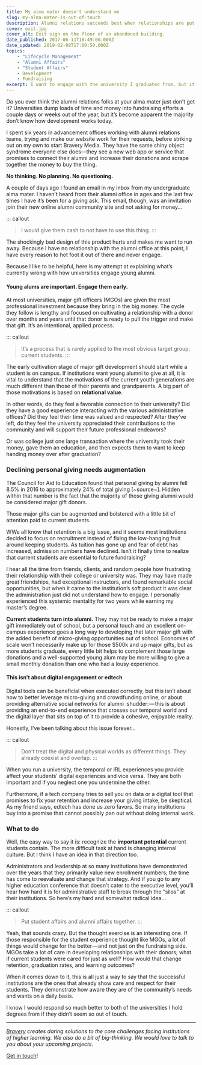 ```yaml
---
title: My alma mater doesn't understand me
slug: my-alma-mater-is-out-of-touch
description: Alumni relations succeeds best when relationships are put before money asks.
cover: exit.jpg
cover_alt: Exit sign on the floor of an abandoned building.
date_published: 2017-06-11T18:49:00.000Z
date_updated: 2019-02-08T17:00:50.000Z
topics:
    - "Lifecycle Management"
    - "Alumni Affairs"
    - "Student Affairs"
    - Development
    - Fundraising
excerpt: I want to engage with the university I graduated from, but it seems all they want is my money with no relationship. There's got to be a better way.
---
```


Do you ever think the alumni relations folks at your alma mater just don’t get it? Universities dump loads of time and money into fundraising efforts a couple days or weeks out of the year, but it’s become apparent the majority don’t know how development works today.

I spent six years in advancement offices working with alumni relations teams, trying and make our website work for their requests, before striking out on my own to start Bravery Media. They have the same shiny object syndrome everyone else does—they see a new web app or service that promises to connect their alumni and increase their donations and scrape together the money to buy the thing.

**No thinking. No planning. No questioning.**

A couple of days ago I found an email in my inbox from my undergraduate alma mater. I haven’t heard from their alumni office in ages and the last few times I have it’s been for a giving ask. This email, though, was an invitation join their new online alumni community site and not asking for money…

::: callout
> I would give them cash to not have to use this thing.
:::

The shockingly bad design of this product hurts and makes me want to run away. Because I have no relationship with the alumni office at this point, I have every reason to hot foot it out of there and never engage.

Because I like to be helpful, here is my attempt at explaining what’s currently wrong with how universities engage young alumni.

#### Young alums are important. Engage them early.

At most universities, major gift officers (MGOs) are given the most professional investment because they bring in the big money. The cycle they follow is lengthy and focused on cultivating a relationship with a donor over months and years until that donor is ready to pull the trigger and make that gift. It’s an intentional, applied process.

::: callout
> It’s a process that is rarely applied to the most obvious target group: current students.
:::

The early cultivation stage of major gift development should start while a student is on campus. If institutions want young alumni to give at all, it is vital to understand that the motivations of the current youth generations are much different than those of their parents and grandparents. A big part of those motivations is based on **relational value**.

In other words, do they feel a favorable connection to their university? Did they have a good experience interacting with the various administrative offices? Did they feel their time was valued and respected? After they’ve left, do they feel the university appreciated their contributions to the community and will support their future professional endeavors?

Or was college just one large transaction where the university took their money, gave them an education, and then expects them to want to keep handing money over after graduation?

### Declining personal giving needs augmentation

The Council for Aid to Education found that personal giving by alumni fell 8.5% in 2016 to approximately 24% of total giving [~source~]. Hidden within that number is the fact that the majority of those giving alumni would be considered major gift donors.

Those major gifts can be augmented and bolstered with a little bit of attention paid to current students.

WWe all know that retention is a big issue, and it seems most institutions decided to focus on recruitment instead of fixing the low-hanging fruit around keeping students. As tuition has gone up and fear of debt has increased, admission numbers have declined. Isn’t it finally time to realize that current students are essential to future fundraising?

I hear all the time from friends, clients, and random people how frustrating their relationship with their college or university was. They may have made great friendships, had exceptional instructors, and found remarkable social opportunities, but when it came to the institution’s soft product it was clear the administration just did not understand how to engage. I personally experienced this systemic mentality for two years while earning my master’s degree.

**Current students turn into alumni.** They may not be ready to make a major gift immediately out of school, but a personal touch and an excellent on-campus experience goes a long way to developing that later major gift with the added benefit of micro-giving opportunities out of school. Economies of scale won’t necessarily make up for those $500k and up major gifts, but as more students graduate, every little bit helps to complement those large donations and a well-supported young alum may be more willing to give a small monthly donation than one who had a lousy experience.

#### This isn’t about digital engagement or edtech

Digital tools can be beneficial when executed correctly, but this isn’t about how to better leverage micro-giving and crowdfunding online, or about providing alternative social networks for alumni :shudder: — this is about providing an end-to-end experience that crosses our temporal world and the digital layer that sits on top of it to provide a cohesive, enjoyable reality.

Honestly, I’ve been talking about this issue forever…

::: callout
> Don’t treat the digital and physical worlds as different things. They already coexist and overlap.
:::

When you run a university, the temporal or IRL experiences you provide affect your students’ digital experiences and vice versa. They are both important and if you neglect one you undermine the other.

Furthermore, if a tech company tries to sell you on data or a digital tool that promises to fix your retention and increase your giving intake, be skeptical. As my friend says, edtech has done us zero favors. So many institutions buy into a promise that cannot possibly pan out without doing internal work.

### What to do

Well, the easy way to say it is: recognize the **important potential** current students contain. The more difficult task at hand is changing internal culture. But I think I have an idea in that direction too.

Administrators and leadership at so many institutions have demonstrated over the years that they primarily value new enrollment numbers; the time has come to reevaluate and change that strategy. And if you go to any higher education conference that doesn't cater to the executive level, you’ll hear how hard it is for administrative staff to break through the “silos” at their institutions. So here’s my hard and somewhat radical idea…

::: callout
> Put student affairs and alumni affairs together.
:::

Yeah, that sounds crazy. But the thought exercise is an interesting one. If those responsible for the student experience thought like MGOs, a lot of things would change for the better — and not just on the fundraising side. MGOs take a lot of care in developing relationships with their donors; what if current students were cared for just as well? How would that change retention, graduation rates, and learning outcomes?

When it comes down to it, this is all just a way to say that the successful institutions are the ones that already show care and respect for their students. They demonstrate how aware they are of the community’s needs and wants on a daily basis.

I know I would respond so much better to both of the universities I hold degrees from if they didn’t seem so out of touch.

---

*[Bravery](/services/?utm_source=insight) creates daring solutions to the core challenges facing institutions of higher learning. We also do a bit of big-thinking. We would love to talk to you about your upcoming projects.*

[Get in touch](/contact/?utm_source=insight)!
